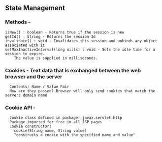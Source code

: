 
## State Management

### Methods - 
	
	isNew() : boolean - Returns true if the session is new
	getId() : String - Returns the session Id
	invalidate() : void - Invalidates this session and unbinds any object associated with it
	setMaxInactiveInterval(long mills) : void - Sets the idle time for a session to expire.
		The value is supplied in milliseconds. 

### Cookies - Text data that is exchanged between the web browser and the server
	  Contents: Name / Value Pair
	  How are they passed? Browser will only send cookies that match the servers domain name
	  
### Cookie API -
	  Cookie class defined in package: javax.servlet.http
	  Package imported for free in all JSP pages
	  Cookie constructor: 
		cookie(String name, String value)
		"constructs a cookie with the specified name and value"


